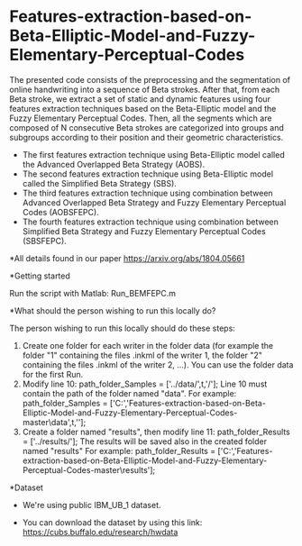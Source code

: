 # Features-extraction-based-on-Beta-Elliptic-Model-and-Fuzzy-Elementary-Perceptual-Codes
The presented code consists of the preprocessing and the segmentation of online handwriting into a sequence of Beta strokes. After that, from each Beta stroke, we extract a set of static and dynamic features using four features extraction techniques based on the Beta-Elliptic model and the Fuzzy Elementary Perceptual Codes. Then, all the segments which are composed of N consecutive Beta strokes are categorized into groups and subgroups according to their position and their geometric characteristics.      
- The first features extraction technique using  Beta-Elliptic model called the Advanced Overlapped Beta Strategy (AOBS).  
- The second features extraction technique using  Beta-Elliptic model called the Simplified Beta Strategy (SBS).  
- The third features extraction technique using  combination between Advanced Overlapped Beta Strategy and Fuzzy Elementary Perceptual Codes (AOBSFEPC).  
- The fourth features extraction technique using  combination between Simplified Beta Strategy and Fuzzy Elementary Perceptual Codes (SBSFEPC).    

*All details found in our paper https://arxiv.org/abs/1804.05661

*Getting started

 Run the script with Matlab: Run_BEMFEPC.m

*What should the person wishing to run this locally do?  

The person wishing to run this locally should do these steps:
1) Create one folder for each writer in the folder data (for example the folder "1" containing the files .inkml of the writer 1, the folder "2" containing the files .inkml of the writer 2, ...). You can use the folder data for the first Run.
2) Modify line 10: path_folder_Samples = ['../data/',t,'/'];
Line 10 must contain the path of the folder named "data". 
For example: path_folder_Samples = ['C:\','Features-extraction-based-on-Beta-Elliptic-Model-and-Fuzzy-Elementary-Perceptual-Codes-master\data\',t,'\'];
3) Create a folder named "results", then modify line 11: path_folder_Results = ['../results/'];
The results will be saved also in the created folder named "results"
For example: path_folder_Results = ['C:\','Features-extraction-based-on-Beta-Elliptic-Model-and-Fuzzy-Elementary-Perceptual-Codes-master\results\'];

*Dataset 

- We're using public IBM_UB_1 dataset. 

- You can download the dataset by using this link: https://cubs.buffalo.edu/research/hwdata
